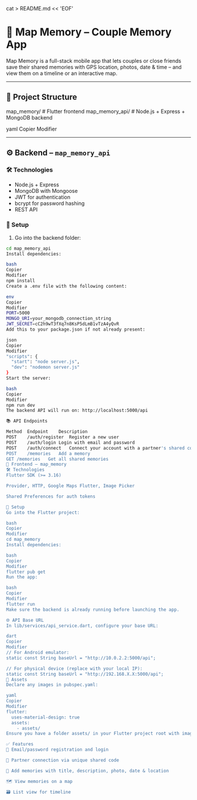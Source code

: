 cat > README.md << 'EOF'
# 📸 Map Memory – Couple Memory App

Map Memory is a full-stack mobile app that lets couples or close friends save their shared memories with GPS location, photos, date & time – and view them on a timeline or an interactive map.

---

## 🧱 Project Structure

map_memory/ # Flutter frontend map_memory_api/ # Node.js + Express + MongoDB backend

yaml
Copier
Modifier

---

## ⚙️ Backend – `map_memory_api`

### 🛠 Technologies

- Node.js + Express
- MongoDB with Mongoose
- JWT for authentication
- bcrypt for password hashing
- REST API

### 🔧 Setup

1. Go into the backend folder:

```bash
cd map_memory_api
Install dependencies:

bash
Copier
Modifier
npm install
Create a .env file with the following content:

env
Copier
Modifier
PORT=5000
MONGO_URI=your_mongodb_connection_string
JWT_SECRET=cC2h9wT3fXq7n8KsP5dLmB1vTzA4yQvR
Add this to your package.json if not already present:

json
Copier
Modifier
"scripts": {
  "start": "node server.js",
  "dev": "nodemon server.js"
}
Start the server:

bash
Copier
Modifier
npm run dev
The backend API will run on: http://localhost:5000/api

📚 API Endpoints

Method	Endpoint	Description
POST	/auth/register	Register a new user
POST	/auth/login	Login with email and password
POST	/auth/connect	Connect your account with a partner's shared code
POST	/memories	Add a memory
GET	/memories	Get all shared memories
📱 Frontend – map_memory
🛠 Technologies
Flutter SDK (>= 3.16)

Provider, HTTP, Google Maps Flutter, Image Picker

Shared Preferences for auth tokens

🔧 Setup
Go into the Flutter project:

bash
Copier
Modifier
cd map_memory
Install dependencies:

bash
Copier
Modifier
flutter pub get
Run the app:

bash
Copier
Modifier
flutter run
Make sure the backend is already running before launching the app.

🌐 API Base URL
In lib/services/api_service.dart, configure your base URL:

dart
Copier
Modifier
// For Android emulator:
static const String baseUrl = "http://10.0.2.2:5000/api";

// For physical device (replace with your local IP):
static const String baseUrl = "http://192.168.X.X:5000/api";
📁 Assets
Declare any images in pubspec.yaml:

yaml
Copier
Modifier
flutter:
  uses-material-design: true
  assets:
    - assets/
Ensure you have a folder assets/ in your Flutter project root with images.

✅ Features
🔐 Email/password registration and login

🔗 Partner connection via unique shared code

📝 Add memories with title, description, photo, date & location

🗺️ View memories on a map

🗃️ List view for timeline
